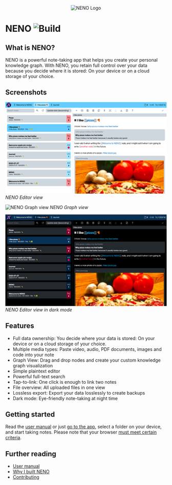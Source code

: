 <p align="center">
  <img
    style="text-align: center;"
    src="./frontend/public/assets/app-icon/logo.svg"
    alt="NENO Logo"
    width="200" height="200" 
  >
</p>

# NENO ![Build](https://github.com/SebastianZimmer/neno/actions/workflows/build.yml/badge.svg)

## What is NENO?

NENO is a powerful note-taking app that helps you create your personal knowledge graph. With NENO, you retain full control over your data because you decide where it is stored: On your device or on a cloud storage of your choice.

## Screenshots

![NENO Editor view](./docs/img/neno-light.png)
*NENO Editor view*

![NENO Graph view](./docs/img/graph%20view.png)
*NENO Graph view*

![NENO Editor view in dark mode](./docs/img/neno-dark.png)
*NENO Editor view in dark mode*

## Features

* Full data ownership: You decide where your data is stored: On your device or on a cloud storage of your choice.
* Multiple media types: Paste video, audio, PDF documents, images and code into your note
* Graph View: Drag and drop nodes and create your custom knowledge graph visualization
* Simple plaintext editor
* Powerful full-text search
* Tap-to-link: One click is enough to link two notes
* File overview: All uploaded files in one view
* Lossless export: Export your data losslessly to create backups
* Dark mode: Eye-friendly note-taking at night time

## Getting started

Read the [user manual](./docs/index.md) or just [go to the app](https://sebastianzimmer.github.io/neno/login), select a folder on your device, and start taking notes. Please note that your browser
[must meet certain criteria](./docs/index.md#local-mode).

## Further reading

* [User manual](./docs/index.md)
* [Why I built NENO](./docs/posts/Serendipity.md)
* [Contributing](./CONTRIBUTING.md)
